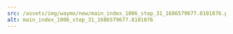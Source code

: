 ```yaml
---
src: /assets/img/waymo/new/main_index_1006_step_31_1686579677.8101876.png
alt: main_index_1006_step_31_1686579677.8101876
---
```

